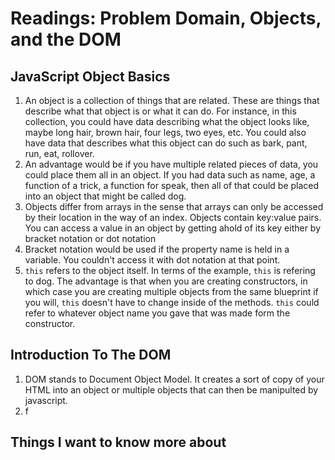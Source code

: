 # Readings: Problem Domain, Objects, and the DOM

## JavaScript Object Basics
  1. An object is a collection of things that are related. These are things that describe what that object is or what it can do. For instance, in this collection, you could have data describing what the object looks like, maybe long hair, brown hair, four legs, two eyes, etc. You could also have data that describes what this object can do such as bark, pant, run, eat, rollover. 
  2. An advantage would be if you have multiple related pieces of data, you could place them all in an object. If you had data such as name,  age, a function of a trick, a function for speak, then all of that could be placed into an object that might be called dog.
  3. Objects differ from arrays in the sense that arrays can only be accessed by their location in the way of an index. Objects contain key:value pairs. You can access a value in an object by getting ahold of its key either by bracket notation or dot notation
  4. Bracket notation would be used if the property name is held in a variable. You couldn't access it with dot notation at that point.
  5. `this` refers to the object itself. In terms of the example, `this` is refering to dog. The advantage is that when you are creating constructors, in which case you are creating multiple objects from the same blueprint if you will, `this` doesn't have to change inside of the methods. `this` could refer to whatever object name you gave that was made form the constructor.

## Introduction To The DOM
  1. DOM stands to Document Object Model. It creates a sort of copy of your HTML into an object or multiple objects that can then be manipulted by javascript.
  2. f
## Things I want to know more about
